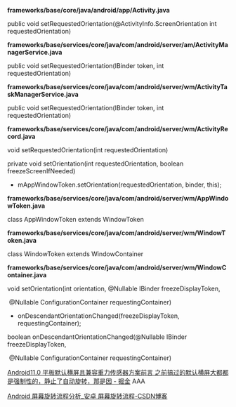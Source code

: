 **frameworks/base/core/java/android/app/Activity.java**

public void setRequestedOrientation(@ActivityInfo.ScreenOrientation int requestedOrientation)

**frameworks/base/services/core/java/com/android/server/am/ActivityManagerService.java**

public void setRequestedOrientation(IBinder token, int requestedOrientation)

**frameworks/base/services/core/java/com/android/server/wm/ActivityTaskManagerService.java**

public void setRequestedOrientation(IBinder token, int requestedOrientation) 

**frameworks/base/services/core/java/com/android/server/wm/ActivityRecord.java**

void setRequestedOrientation(int requestedOrientation)

private void setOrientation(int requestedOrientation, boolean freezeScreenIfNeeded)

- mAppWindowToken.setOrientation(requestedOrientation, binder, this);



**frameworks/base/services/core/java/com/android/server/wm/AppWindowToken.java**

class AppWindowToken extends WindowToken

**frameworks/base/services/core/java/com/android/server/wm/WindowToken.java**

class WindowToken extends WindowContainer<WindowState>

**frameworks/base/services/core/java/com/android/server/wm/WindowContainer.java**

void setOrientation(int orientation, @Nullable IBinder freezeDisplayToken,

​      @Nullable ConfigurationContainer requestingContainer)

- onDescendantOrientationChanged(freezeDisplayToken, requestingContainer);

boolean onDescendantOrientationChanged(@Nullable IBinder freezeDisplayToken,

​      @Nullable ConfigurationContainer requestingContainer)



[Android11.0 平板默认横屏且兼容重力传感器方案前言 之前搞过的默认横屏大都都是强制性的，静止了自动旋转，那是因 - 掘金](https://juejin.cn/post/7391703878332776487) AAA

[Android 屏幕旋转流程分析_安卓 屏幕旋转流程-CSDN博客](https://blog.csdn.net/franc521/article/details/123566569)
